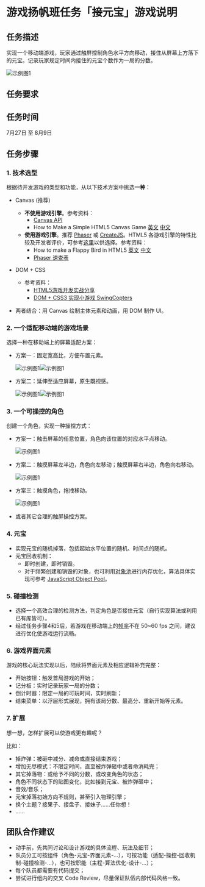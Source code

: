# 游戏扬帆班任务「接元宝」游戏说明

## 任务描述

实现一个移动端游戏，玩家通过触屏控制角色水平方向移动，接住从屏幕上方落下的元宝。记录玩家规定时间内接住的元宝个数作为一局的分数。

![示例图1](../../asset/pic_task_game_yangfan_004.png)

## 任务要求

## 任务时间

7月27日 至 8月9日

## 任务步骤

### 1. 技术选型

根据待开发游戏的类型和功能，从以下技术方案中挑选**一种**：

- Canvas (推荐)
    + **不使用游戏引擎**。参考资料：
        - [Canvas API](https://developer.mozilla.org/zh-CN/docs/Web/API/Canvas_API)
        - How to Make a Simple HTML5 Canvas Game [英文](http://www.lostdecadegames.com/how-to-make-a-simple-html5-canvas-game/) [中文](http://www.cnblogs.com/Wayou/p/how-to-make-a-simple-html5-canvas-game.html)
    + **使用游戏引擎**。推荐 [Phaser](http://phaser.io/) 或 [CreateJS](http://createjs.com/)。HTML5 各游戏引擎的特性比较及开发者评价，可参考[这里](https://html5gameengine.com/)以供选择。参考资料：
        - How to make a Flappy Bird in HTML5 [英文](http://www.gamedevacademy.org/how-to-make-a-flappy-bird-in-html5/) [中文](http://blog.jobbole.com/62203/)
        - [Phaser 速查表](http://invrse.co/phaser-cheatsheet/)
    
- DOM + CSS
    + 参考资料：
        - [HTML5游戏开发实战分享](http://oklai.name/html5game/)
        - [DOM + CSS3 实现小游戏 SwingCopters](http://www.cnblogs.com/lvdabao/p/3968464.html)

- 两者结合：用 Canvas 绘制主体元素和动画，用 DOM 制作 UI。

### 2. 一个适配移动端的游戏场景

选择一种在移动端上的屏幕适配方案：

- 方案一：固定宽高比，方便布置元素。

    ![示例图1](../../asset/pic_task_game_yangfan_001.png)![示例图1](../../asset/pic_task_game_yangfan_002.png)
    
- 方案二：延伸至适应屏幕，原生既视感。

    ![示例图1](../../asset/pic_task_game_yangfan_003.png)![示例图1](../../asset/pic_task_game_yangfan_008.png)

### 3. 一个可操控的角色

创建一个角色，实现一种操控方式：

- 方案一：触击屏幕的任意位置，角色向该位置的对应水平点移动。

    ![示例图1](../../asset/pic_task_game_yangfan_005.png)
    
- 方案二：触摸屏幕左半边，角色向左移动；触摸屏幕右半边，角色向右移动。

    ![示例图1](../../asset/pic_task_game_yangfan_006.png)

- 方案三：触摸角色，拖拽移动。
    
    ![示例图1](../../asset/pic_task_game_yangfan_007.png)

- 或者其它合理的触屏操控方案。

### 4. 元宝

- 实现元宝的随机掉落，包括起始水平位置的随机、时间点的随机。
- 元宝回收机制：
    + 即时创建，即时销毁。
    + 对于频繁创建和销毁的对象，也可利用[对象池](https://zh.wikipedia.org/wiki/%E5%AF%B9%E8%B1%A1%E6%B1%A0%E6%A8%A1%E5%BC%8F)进行内存优化，算法具体实现可参考 [JavaScript Object Pool](http://blog.sklambert.com/javascript-object-pool/)。

### 5. 碰撞检测

- 选择一个高效合理的检测方法，判定角色是否接住元宝（自行实现算法或利用已有库皆可）。
- 经过任务步骤4和5后，若游戏在移动端上的[帧率](https://zh.wikipedia.org/wiki/%E5%B8%A7%E7%8E%87)不在 50~60 fps 之间，建议进行优化使游戏运行流畅。

### 6. 游戏界面元素

游戏的核心玩法实现以后，陆续将界面元素及相应逻辑补充完整：

- 开始按钮：触发首局游戏的开始；
- 记分板：实时记录玩家一局的分数；
- 倒计时器：限定一局的可玩时间，实时刷新；
- 结束菜单：以浮层形式展现，拥有该局分数、最高分、重新开始等元素。

### 7. 扩展

想一想，怎样扩展可以使游戏更有趣呢？

比如：

- 掉炸弹：被砸中减分、减命或直接结束游戏；
- 增加无尽模式：不限定时间，直至被炸弹砸中或者命消耗完；
- 其它掉落物：或给予不同的分数，或改变角色的状态；
- 角色不同状态下的贴图变化，比如接到元宝、被炸弹砸中；
- 音效/音乐；
- 元宝掉落初始方向不规则，甚至引入物理引擎；
- 换个主题？接果子、接盘子、接妹子……任你想！
- ……

## 团队合作建议

- 动手前，先共同讨论和设计游戏的具体流程、玩法及细节；
- 队员分工可按组件（角色-元宝-界面元素-…），可按功能（适配-操控-回收机制-碰撞检测-…），也可按职能（主程-算法优化-设计-…）；
- 每个队员都需要有代码提交；
- 尝试进行组内的交叉 Code Review，尽量保证队伍内部代码风格一致。
